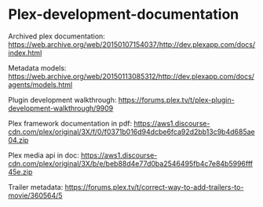 # Plex-development-documentation

Archived plex documentation: https://web.archive.org/web/20150107154037/http://dev.plexapp.com/docs/index.html

Metadata models: https://web.archive.org/web/20150113085312/http://dev.plexapp.com/docs/agents/models.html

Plugin development walkthrough: https://forums.plex.tv/t/plex-plugin-development-walkthrough/9909

Plex framework documentation in pdf: https://aws1.discourse-cdn.com/plex/original/3X/f/0/f0371b016d94dcbe6fca92d2bb13c9b4d685ae04.zip

Plex media api in doc: https://aws1.discourse-cdn.com/plex/original/3X/b/e/beb88d4e77d0ba2546495fb4c7e84b5996fff45e.zip

Trailer metadata: https://forums.plex.tv/t/correct-way-to-add-trailers-to-movie/360564/5
